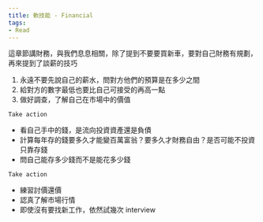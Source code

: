 ```yaml
---
title: 軟技能 - Financial
tags:
- Read
---
```


這章節講財務，與我們息息相關，除了提到不要要買新車，要對自己財務有規劃，再來提到了談薪的技巧

1. 永遠不要先說自己的薪水，問對方他們的預算是在多少之間
2. 給對方的數字最低也要比自己可接受的再高一點
3. 做好調查，了解自己在市場中的價值

`Take action`
* 看自己手中的錢，是流向投資資產還是負債
* 計算每年存的錢要多久才能變百萬富翁？要多久才財務自由？是否可能不投資只靠存錢
* 問自己能存多少錢而不是能花多少錢

`Take action`
* 練習討價還價
* 認真了解市場行情
* 即使沒有要找新工作，依然試幾次 interview

